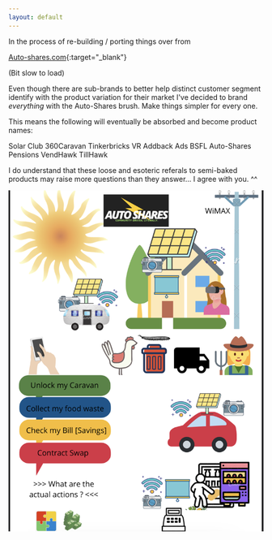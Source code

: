 ```yaml
---
layout: default
---
```



In the process of re-building / porting things over from 

[Auto-shares.com](https://auto-shares.com){:target="_blank"}

(Bit slow to load)

Even though there are sub-brands to better help distinct customer segment identify with the product variation for their market
I've decided to brand _everything_ with the Auto-Shares brush. Make things simpler for every one.

This means the following will eventually be absorbed and become product names:

Solar Club
360Caravan
Tinkerbricks VR
Addback Ads
BSFL
Auto-Shares Pensions
VendHawk
TillHawk

I do understand that these loose and esoteric referals to semi-baked products may raise more questions than they answer... I agree with you. ^^

![](assets/img/masterplan.png)






